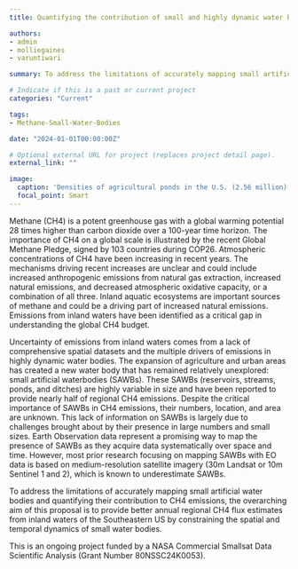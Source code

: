 ```yaml
---
title: Quantifying the contribution of small and highly dynamic water bodies to methane emissions

authors:
- admin
- molliegaines
- varuntiwari

summary: To address the limitations of accurately mapping small artificial water bodies and quantifying their contribution to CH4 emissions, the overarching aim of this proposal is to provide better annual regional CH4 flux estimates from inland waters of the Southeastern US by constraining the spatial and temporal dynamics of small water bodies.

# Indicate if this is a past or current project
categories: "Current"

tags:
- Methane-Small-Water-Bodies

date: "2024-01-01T00:00:00Z"

# Optional external URL for project (replaces project detail page).
external_link: ""

image:
  caption: 'Densities of agricultural ponds in the U.S. (2.56 million) from the National Hydrography Dataset Plus'
  focal_point: Smart
---
```


Methane (CH4) is a potent greenhouse gas with a global warming potential 28 times higher than carbon dioxide over a 100-year time horizon. The importance of CH4 on a global scale is illustrated by the recent Global Methane Pledge, signed by 103 countries during COP26. Atmospheric concentrations of CH4 have been increasing in recent years. The mechanisms driving recent increases are unclear and could include increased anthropogenic emissions from natural gas extraction, increased natural emissions, and decreased atmospheric oxidative capacity, or a combination of all three. Inland aquatic ecosystems are important sources of methane and could be a driving part of increased natural emissions. Emissions from inland waters have been identified as a critical gap in understanding the global CH4 budget. 

Uncertainty of emissions from inland waters comes from a lack of comprehensive spatial datasets and the multiple drivers of emissions in highly dynamic water bodies. The expansion of agriculture and urban areas has created a new water body that has remained relatively unexplored: small artificial waterbodies (SAWBs). These SAWBs (reservoirs, streams, ponds, and ditches) are highly variable in size and have been reported to provide nearly half of regional CH4 emissions. Despite the critical importance of SAWBs in CH4 emissions, their numbers, location, and area are unknown. This lack of information on SAWBs is largely due to challenges brought about by their presence in large numbers and small sizes. Earth Observation data represent a promising way to map the presence of SAWBs as they acquire data systematically over space and time. However, most prior research focusing on mapping SAWBs with EO data is based on medium-resolution satellite imagery (30m Landsat or 10m Sentinel 1 and 2), which is known to underestimate SAWBs. 

To address the limitations of accurately mapping small artificial water bodies and quantifying their contribution to CH4 emissions, the overarching aim of this proposal is to provide better annual regional CH4 flux estimates from inland waters of the Southeastern US by constraining the spatial and temporal dynamics of small water bodies.

This is an ongoing project funded by a NASA Commercial Smallsat Data Scientific Analysis (Grant Number 80NSSC24K0053).